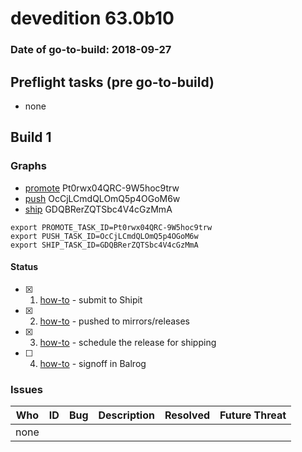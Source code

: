 # devedition 63.0b10

### Date of go-to-build: 2018-09-27

## Preflight tasks (pre go-to-build)
- none

## Build 1  

### Graphs
* [promote](https://tools.taskcluster.net/push-inspector/#/Pt0rwx04QRC-9W5hoc9trw) Pt0rwx04QRC-9W5hoc9trw
* [push](https://tools.taskcluster.net/push-inspector/#/OcCjLCmdQLOmQ5p4OGoM6w) OcCjLCmdQLOmQ5p4OGoM6w
* [ship](https://tools.taskcluster.net/push-inspector/#/GDQBRerZQTSbc4V4cGzMmA) GDQBRerZQTSbc4V4cGzMmA
```
export PROMOTE_TASK_ID=Pt0rwx04QRC-9W5hoc9trw
export PUSH_TASK_ID=OcCjLCmdQLOmQ5p4OGoM6w
export SHIP_TASK_ID=GDQBRerZQTSbc4V4cGzMmA
```


#### Status
- [x] 1.  [how-to](https://wiki.mozilla.org/Release:Release_Automation_on_Mercurial:Starting_a_Release#Submit_to_Ship_It)  - submit to Shipit
- [x] 2.  [how-to](https://github.com/mozilla-releng/releasewarrior-2.0/blob/master/docs/release-promotion/desktop/howto.md#push-artifacts-to-releases-directory)  - pushed to mirrors/releases
- [x] 3.  [how-to](https://github.com/mozilla-releng/releasewarrior-2.0/blob/master/docs/release-promotion/desktop/howto.md#ship-the-release)  - schedule the release for shipping
- [ ] 4.  [how-to](https://github.com/mozilla-releng/releasewarrior-2.0/blob/master/docs/release-promotion/desktop/howto.md#obtain-sign-offs-for-changes)  - signoff in Balrog

### Issues
| Who                 | ID               | Bug                                                                 | Description                | Resolved                | Future Threat                |
| ------------------- | ---------------- | ------------------------------------------------------------------- | -------------------------- | ----------------------- | ---------------------------- |
| none | | | | | |

